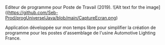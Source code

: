 Editeur de programme pour Poste de Travail (2019).
![Alt text for the image]((https://github.com/Seb-Prod/progUniverselJava/blob/main/CaptureEcran.png)

Application développée sur mon temps libre pour simplifier la création de programme pour les postes d'assemblage de l'usine Automotive Lighting France.
